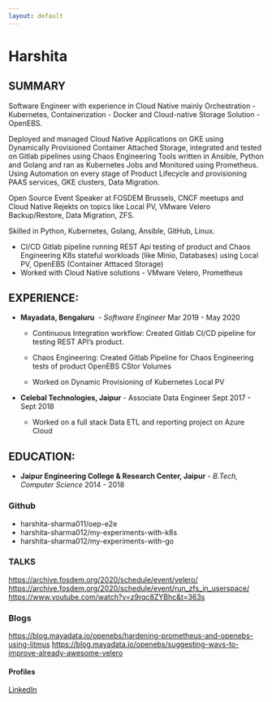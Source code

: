 ```yaml
---
layout: default
---
```


# Harshita 

## SUMMARY

Software Engineer with experience in Cloud Native mainly Orchestration - Kubernetes, Containerization -
Docker and Cloud-native Storage Solution - OpenEBS.

Deployed and managed Cloud Native Applications on GKE using Dynamically Provisioned Container
Attached Storage, integrated and tested on Gitlab pipelines using Chaos Engineering Tools written in
Ansible, Python and Golang and ran as Kubernetes Jobs and Monitored using Prometheus.
Using Automation on every stage of Product Lifecycle and provisioning PAAS services, GKE clusters, Data
Migration.

Open Source Event Speaker at FOSDEM Brussels, CNCF meetups and Cloud Native Rejekts on topics like
Local PV, VMware Velero Backup/Restore, Data Migration, ZFS.

Skilled in Python, Kubernetes, Golang, Ansible, GitHub, Linux.

- CI/CD Gitlab pipeline running REST Api testing of product and Chaos Engineering K8s stateful workloads (like Minio, Databases) using Local PV, OpenEBS (Container Atttaced Storage) 
- Worked with Cloud Native solutions - VMware Velero, Prometheus

## EXPERIENCE:
- **Mayadata, Bengaluru** ​ - *Software Engineer* Mar 2019 - May 2020
  - Continuous Integration workflow: Created Gitlab CI/CD pipeline for testing REST API’s product. 
     
  - Chaos Engineering: Created Gitlab Pipeline for Chaos Engineering tests of product OpenEBS CStor Volumes

  - Worked on Dynamic Provisioning of Kubernetes Local PV

- **Celebal Technologies, Jaipur​** - Associate Data Engineer Sept 2017 - Sept 2018
    - Worked on a full stack Data ETL and reporting project on Azure Cloud

## EDUCATION:
- **Jaipur Engineering College & Research Center, Jaipur​** - *B.Tech, Computer Science* 2014 - 2018
   
### Github
  * harshita-sharma011/oep-e2e
  * harshita-sharma012/my-experiments-with-k8s
  * harshita-sharma012/my-experiments-with-go

### TALKS
 https://archive.fosdem.org/2020/schedule/event/velero/
 https://archive.fosdem.org/2020/schedule/event/run_zfs_in_userspace/
 https://www.youtube.com/watch?v=z9rqc8ZYBhc&t=363s

### Blogs
  https://blog.mayadata.io/openebs/hardening-prometheus-and-openebs-using-litmus
  https://blog.mayadata.io/openebs/suggesting-ways-to-improve-already-awesome-velero
     
#### Profiles
<a href="https://www.linkedin.com/in/harshita-sharma1729/">LinkedIn</a>
  

 
